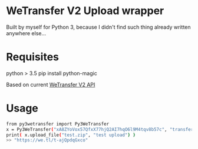 # WeTransfer V2 Upload wrapper
Built by myself for Python 3, because I didn't find such thing already written anywhere else...

# Requisites
python > 3.5
pip install python-magic

Based on current [WeTransfer V2 API][wetransferdoc]

# Usage
```sh
from py3wetransfer import Py3WeTransfer
x = Py3WeTransfer("xA8ZYoVox57QfxX77hjQ2AI7hqO6l9M4tqv8b57c", "transfer")
print( x.upload_file("test.zip", "test upload") )
>> "https://we.tl/t-ajQpdqGxco"
```

   [wetransferdoc]: < : https://developers.wetransfer.com/documentation>
